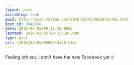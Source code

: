 ```yaml
---
layout: post
microblog: true
guid: http://twit.vmstan.com/2010/02/05/8680715356.html
post_id: 3048958
date: 2010-02-05T09:15:18-0600
lastmod: 2010-02-05T09:15:18-0600
type: post
url: /2010/02/05/8680715356.html
---
```

Feeling left out, I don't have the new Facebook yet :(
